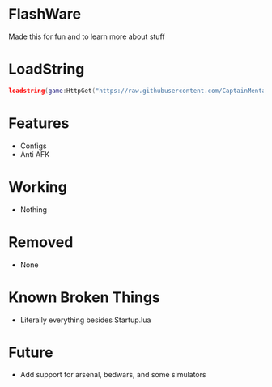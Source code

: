 # FlashWare

Made this for fun and to learn more about stuff

# LoadString
```lua
loadstring(game:HttpGet("https://raw.githubusercontent.com/CaptainMentallic/flashwaretesting/main/Startup.lua", true))()
```

# Features
* Configs
* Anti AFK

# Working
* Nothing

# Removed 
- None

# Known Broken Things
* Literally everything besides Startup.lua

# Future
* Add support for arsenal, bedwars, and some simulators